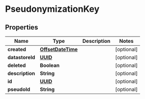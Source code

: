 
# PseudonymizationKey

## Properties
Name | Type | Description | Notes
------------ | ------------- | ------------- | -------------
**created** | [**OffsetDateTime**](OffsetDateTime.md) |  |  [optional]
**datastoreId** | [**UUID**](UUID.md) |  |  [optional]
**deleted** | **Boolean** |  |  [optional]
**description** | **String** |  |  [optional]
**id** | [**UUID**](UUID.md) |  |  [optional]
**pseudoId** | **String** |  |  [optional]



